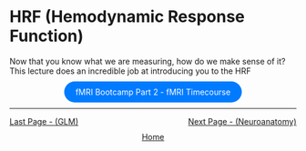 # HRF (Hemodynamic Response Function)
Now that you know what we are measuring, how do we make sense of it? This lecture does an incredible job at introducing you to the HRF

<div style="text-align: center; margin-top: 20px; margin-bottom: 20px">
  <a href="https://youtu.be/SsJjuJJjNHM?si=7IcWpTotJXR7VEGr" style="padding: 10px 20px; background-color: #007bff; color: white; text-decoration: none; border-radius: 100px;">fMRI Bootcamp Part 2 - fMRI Timecourse
 </a>
</div>


 ------------------------------------------------------------------------------------------------
 
 <div style="display: flex; justify-content: space-between;">
  <a href="glm.html">Last Page - (GLM)</a>
  <a href="neuroanatomy.html">Next Page - (Neuroanatomy) </a>
</div>

<div style="text-align: center; margin-top: 10px;">
  <a href="/fmri-for-beginners/">Home</a>
</div>
